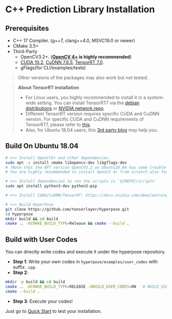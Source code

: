 # C++ Prediction Library Installation

## Prerequisites

* C++ 17 Compiler. (g++7, clang++4.0, MSVC19.0 or newer)
* CMake 3.5+ 
* Third-Party
    * OpenCV3.2+. (**[OpenCV 4+](https://docs.opencv.org/trunk/d7/d9f/tutorial_linux_install.html) is highly recommended**)
    * [CUDA 10.2](https://developer.nvidia.com/cuda-downloads), [CuDNN 7.6.5](https://docs.nvidia.com/deeplearning/cudnn/install-guide/index.html), [TensorRT 7.0](https://docs.nvidia.com/deeplearning/tensorrt/install-guide/index.html).
    * gFlags(for CLI/examples/tests)

> Other versions of the packages may also work but not tested.

> **About TensorRT installation**
>
> - For Linux users, you highly recommended to install it in a system-wide setting. You can install TensorRT7 via the [debian distributions](https://docs.nvidia.com/deeplearning/tensorrt/install-guide/index.html#installing-debian) or [NVIDIA network repo](https://docs.nvidia.com/deeplearning/tensorrt/install-guide/index.html#maclearn-net-repo-install).
> - Different TensorRT version requires specific CUDA and CuDNN version. For specific CUDA and CuDNN requirements of TensorRT7, please refer to [this](https://docs.nvidia.com/deeplearning/tensorrt/support-matrix/index.html#platform-matrix).
> - Also, for Ubuntu 18.04 users, this [3rd party blog](https://ddkang.github.io/2020/01/02/installing-tensorrt.html) may help you. 

## Build On Ubuntu 18.04

```bash
# >>> Install OpenCV3+ and other dependencies. 
sudo apt -y install cmake libopencv-dev libgflags-dev
# !Note that the APT version OpenCV3.2 on Ubuntu18.04 has some trouble on Cameras Newer version is suggested.
# You are highly recommended to install OpenCV 4+ from scratch also for better performance.

# >>> Install dependencies to run the scripts in `${REPO}/scripts`
sudo apt install python3-dev python3-pip 

# >>> Install CUDA/CuDNN/TensorRT: https://docs.nvidia.com/deeplearning/tensorrt/install-guide/index.html#installing-debian

# >>> Build HyperPose
git clone https://github.com/tensorlayer/hyperpose.git
cd hyperpose
mkdir build && cd build
cmake .. -DCMAKE_BUILD_TYPE=Release && cmake --build .
```

## Build with User Codes

You can directly write codes and execute it under the hyperpose repository.

- **Step 1**: Write your own codes in `hyperpose/examples/user_codes` with suffix `.cpp`.
- **Step 2**:

```bash
mkdir -p build && cd build
cmake .. -DCMAKE_BUILD_TYPE=RELEASE -DBUILD_USER_CODES=ON   # BUILD_USER_CODES is by default on
cmake --build .
```

- **Step 3**: Execute your codes!

Just go to [Quick Start](../quick_start/prediction.md) to test your installation.